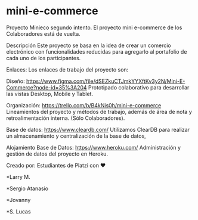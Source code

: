 # mini-e-commerce
Proyecto Minieco segundo intento. El proyecto mini e-commerce de los Colaboradores está de vuelta.

Descripción
Este proyecto se basa en la idea de crear un comercio electrónico con funcionalidades reducidas para agregarlo al portafolio de cada uno de los participantes.

Enlaces: Los enlaces de trabajo del proyecto son:

Diseño: https://www.figma.com/file/dSEZkuCTJmkYYXftKv3y2N/Mini-E-Commerce?node-id=35%3A204
Prototipado colaborativo para desarrollar las vistas Desktop, Mobile y Tablet.

Organización: https://trello.com/b/B4kNis0h/mini-e-commerce
Lineamientos del proyecto y métodos de trabajo, además de área de nota y retroalimentación interna. (Sólo Colaboradores).

Base de datos: https://www.cleardb.com/
Utilizamos ClearDB para realizar un almacenamiento y centralización de la base de datos,

Alojamiento Base de Datos:  https://www.heroku.com/
Administración y gestión de datos del proyecto en Heroku.


Creado por: Estudiantes de Platzi con ❤️

*Larry M.

*Sergio Atanasio

*Jovanny

*S. Lucas
